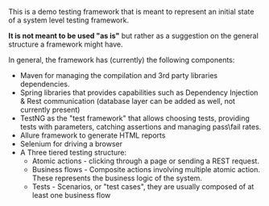 This is a demo testing framework that is meant to represent an initial state of a system level testing framework. 

**It is not meant to be used "as is"** but rather as a suggestion on the general structure a framework might have. 

In general, the framework has (currently) the following components: 

* Maven for managing the compilation and 3rd party libraries dependencies.
* Spring libraries that provides capabilities such as Dependency Injection & Rest communication (database layer can be added as well, not currently present)
* TestNG as the "test framework" that allows choosing tests, providing tests with parameters, catching assertions and managing pass\fail rates. 
* Allure framework to generate HTML reports
* Selenium for driving a browser
* A Three tiered testing structure: 
  + Atomic actions - clicking through a page or sending a REST request. 
  + Business flows - Composite actions involving multiple atomic action. These represents the business logic of the system. 
  + Tests - Scenarios, or "test cases", they are usually composed of at least one business flow
  
  
  
